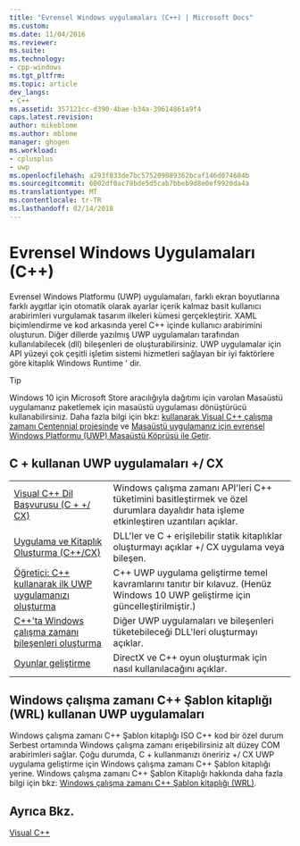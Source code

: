 ```yaml
---
title: "Evrensel Windows uygulamaları (C++) | Microsoft Docs"
ms.custom: 
ms.date: 11/04/2016
ms.reviewer: 
ms.suite: 
ms.technology:
- cpp-windows
ms.tgt_pltfrm: 
ms.topic: article
dev_langs:
- C++
ms.assetid: 357121cc-d390-4bae-b34a-39614861a9f4
caps.latest.revision: 
author: mikeblome
ms.author: mblome
manager: ghogen
ms.workload:
- cplusplus
- uwp
ms.openlocfilehash: a293f833de7bc575209089362bcaf146d074684b
ms.sourcegitcommit: 6002df0ac79bde5d5cab7bbeb9d8e0ef9920da4a
ms.translationtype: MT
ms.contentlocale: tr-TR
ms.lasthandoff: 02/14/2018
---
```

# <a name="universal-windows-apps-c"></a>Evrensel Windows Uygulamaları (C++)
Evrensel Windows Platformu (UWP) uygulamaları, farklı ekran boyutlarına farklı aygıtlar için otomatik olarak ayarlar içerik kalmaz basit kullanıcı arabirimleri vurgulamak tasarım ilkeleri kümesi gerçekleştirir. XAML biçimlendirme ve kod arkasında yerel C++ içinde kullanıcı arabirimini oluşturun. Diğer dillerde yazılmış UWP uygulamaları tarafından kullanılabilecek (dll) bileşenleri de oluşturabilirsiniz. UWP uygulamalar için API yüzeyi çok çeşitli işletim sistemi hizmetleri sağlayan bir iyi faktörlere göre kitaplık Windows Runtime ' dir.  

> [!TIP]  
> Windows 10 için Microsoft Store aracılığıyla dağıtımı için varolan Masaüstü uygulamanız paketlemek için masaüstü uygulaması dönüştürücü kullanabilirsiniz. Daha fazla bilgi için bkz: [kullanarak Visual C++ çalışma zamanı Centennial projesinde](https://blogs.msdn.microsoft.com/vcblog/2016/07/07/using-visual-c-runtime-in-centennial-project) ve [Masaüstü uygulamanız için evrensel Windows Platformu (UWP) Masaüstü Köprüsü ile Getir](https://msdn.microsoft.com/en-us/windows/uwp/porting/desktop-to-uwp-root).
  
  
## <a name="uwp-apps-that-use-ccx"></a>C + kullanan UWP uygulamaları +/ CX  
  
|||  
|-|-|  
|[Visual C++ Dil Başvurusu (C + +/ CX)](../cppcx/visual-c-language-reference-c-cx.md)|Windows çalışma zamanı API'leri C++ tüketimini basitleştirmek ve özel durumlara dayalıdır hata işleme etkinleştiren uzantıları açıklar.|  
|[Uygulama ve Kitaplık Oluşturma (C++/CX)](../cppcx/building-apps-and-libraries-c-cx.md)|DLL'ler ve C + erişilebilir statik kitaplıklar oluşturmayı açıklar +/ CX uygulama veya bileşen.|  
|[Öğretici: C++ kullanarak ilk UWP uygulamanızı oluşturma](https://docs.microsoft.com/en-us/windows/uwp/get-started/create-a-basic-windows-10-app-in-cpp)|C++ UWP uygulama geliştirme temel kavramlarını tanıtır bir kılavuz. (Henüz Windows 10 UWP geliştirme için güncelleştirilmiştir.)|  
|[C++'ta Windows çalışma zamanı bileşenleri oluşturma](/windows/uwp/winrt-components/creating-windows-runtime-components-in-cpp)|Diğer UWP uygulamaları ve bileşenleri tüketebileceği DLL'leri oluşturmayı açıklar.|  
|[Oyunlar geliştirme](https://docs.microsoft.com/en-us/windows/uwp/gaming/)|DirectX ve C++ oyun oluşturmak için nasıl kullanılacağını açıklar.|  
  
## <a name="uwp-apps-that-use-the-windows-runtime-c-template-library-wrl"></a>Windows çalışma zamanı C++ Şablon kitaplığı (WRL) kullanan UWP uygulamaları 
 Windows çalışma zamanı C++ Şablon kitaplığı ISO C++ kod bir özel durum Serbest ortamında Windows çalışma zamanı erişebilirsiniz alt düzey COM arabirimleri sağlar. Çoğu durumda, C + kullanmanızı öneririz +/ CX UWP uygulama geliştirme için Windows çalışma zamanı C++ Şablon kitaplığı yerine. Windows çalışma zamanı C++ Şablon Kitaplığı hakkında daha fazla bilgi için bkz: [Windows çalışma zamanı C++ Şablon kitaplığı (WRL)](../windows/windows-runtime-cpp-template-library-wrl.md).  
  
## <a name="see-also"></a>Ayrıca Bkz.  
 [Visual C++](../visual-cpp-in-visual-studio.md)

